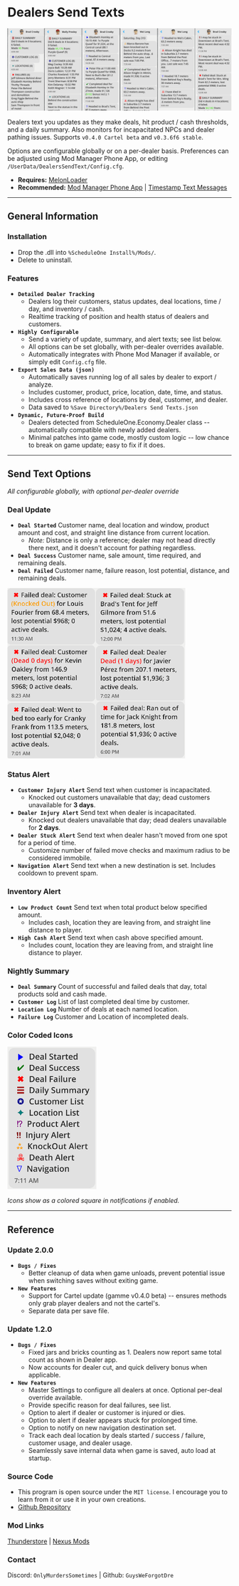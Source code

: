 # Dealers Send Texts
![Dealers text you updates as they make deals, hit product / cash thresholds, and a daily summary.](https://github.com/GuysWeForgotDre/DealersSendTexts/blob/main/Images/Message%20Examples.png?raw=true)

Dealers text you updates as they make deals, hit product / cash thresholds, and a daily summary. Also monitors for incapacitated NPCs and dealer pathing issues. Supports `v0.4.0 Cartel beta` and `v0.3.6f6 stable`.

Options are configurable globally or on a per-dealer basis. Preferences can be adjusted using Mod Manager Phone App, or editing `/UserData/DealersSendText/Config.cfg`.

- **Requires:** [MelonLoader](https://melonwiki.xyz/#/)
- **Recommended:** [Mod Manager Phone App](https://www.nexusmods.com/schedule1/mods/397) | [Timestamp Text Messages](https://thunderstore.io/schedule-i/p/Dre/Timestamp_Texts)

---

## General Information
### Installation
- Drop the .dll into `%ScheduleOne Install%/Mods/`.
- Delete to uninstall.
### Features
- **`Detailed Dealer Tracking`**
  - Dealers log their customers, status updates, deal locations, time / day, and inventory / cash.
  - Realtime tracking of position and health status of dealers and customers.
- **`Highly Configurable`**
  - Send a variety of update, summary, and alert texts; see list below.
  - All options can be set globally, with per-dealer overrides available.
  - Automatically integrates with Phone Mod Manager if available, or simply edit `Config.cfg` file.
- **`Export Sales Data (json)`**
  - Automatically saves running log of all sales by dealer to export / analyze.
  - Includes customer, product, price, location, date, time, and status.
  - Includes cross reference of locations by deal, customer, and dealer.
  - Data saved to `%Save Directory%/Dealers Send Texts.json`
- **`Dynamic, Future-Proof Build`**
  - Dealers detected from ScheduleOne.Economy.Dealer class -- automatically compatible with newly added dealers.
  - Minimal patches into game code, mostly custom logic -- low chance to break on game update; easy to fix if it does.

---

## Send Text Options
*All configurable globally, with optional per-dealer override*

### Deal Update
- **`Deal Started`** Customer name, deal location and window, product amount and cost, and straight line distance from current location.
  - *Note:* Distance is only a reference; dealer may not head directly there next, and it doesn't account for pathing regardless.
- **`Deal Success`** Customer name, sale amount, time required, and remaining deals.
- **`Deal Failed`** Customer name, failure reason, lost potential, distance, and remaining deals.

<img src="https://github.com/GuysWeForgotDre/DealersSendTexts/blob/main/Images/Failed%20Deals.png?raw=true" width=400>

### Status Alert
- **`Customer Injury Alert`** Send text when customer is incapacitated.
  - Knocked out customers unavailable that day; dead customers unavailable for **3 days**.
- **`Dealer Injury Alert`** Send text when dealer is incapacitated.
  - Knocked out dealers unavailable that day; dead dealers unavailable for **2 days**.
- **`Dealer Stuck Alert`** Send text when dealer hasn't moved from one spot for a period of time.
  - Customize number of failed move checks and maximum radius to be considered immobile. 
- **`Navigation Alert`** Send text when a new destination is set. Includes cooldown to prevent spam.
### Inventory Alert
- **`Low Product Count`** Send text when total product below specified amount.
  - Includes cash, location they are leaving from, and straight line distance to player.
- **`High Cash Alert`** Send text when cash above specified amount.
  - Includes count, location they are leaving from, and straight line distance to player.
### Nightly Summary
- **`Deal Summary`** Count of successful and failed deals that day, total products sold and cash made.
- **`Customer Log`** List of last completed deal time by customer.
- **`Location Log`** Number of deals at each named location.
- **`Failure Log`** Customer and Location of incompleted deals.
### Color Coded Icons
<img src="https://github.com/GuysWeForgotDre/DealersSendTexts/blob/main/Images/Icon%20Types.png?raw=true" width=200>

*Icons show as a colored square in notifications if enabled.*

---

## Reference
### Update 2.0.0
- **`Bugs / Fixes`**
  - Better cleanup of data when game unloads, prevent potential issue when switching saves without exiting game.
- **`New Features`**
  - Support for Cartel update (gamme v0.4.0 beta) -- ensures methods only grab player dealers and not the cartel's.
  - Separate data per save file.
### Update 1.2.0
- **`Bugs / Fixes`**
  - Fixed jars and bricks counting as 1. Dealers now report same total count as shown in Dealer app.
  - Now accounts for dealer cut, and quick delivery bonus when applicable.
- **`New Features`**
  - Master Settings to configure all dealers at once. Optional per-deal override available.
  - Provide specific reason for deal failures, see list.
  - Option to alert if dealer or customer is injured or dies.
  - Option to alert if dealer appears stuck for prolonged time.
  - Option to notify on new navigation destination set.
  - Track each deal location by deals started / success / failure, customer usage, and dealer usage.
  - Seamlessly save internal data when game is saved, auto load at startup.
### Source Code
- This program is open source under the `MIT license`. I encourage you to learn from it or use it in your own creations.
- [Github Repository](https://github.com/GuysWeForgotDre/DealersSendTexts/)
### Mod Links
[Thunderstore](https://thunderstore.io/schedule-i/p/Dre/DealersSendTexts) | [Nexus Mods](https://www.nexusmods.com/schedule1/mods/1133)
### Contact
Discord: `OnlyMurdersSometimes` | Github: `GuysWeForgotDre`